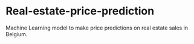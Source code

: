 # Real-estate-price-prediction
Machine Learning model to make price predictions on real estate sales in Belgium.
